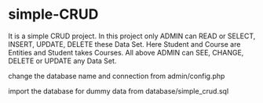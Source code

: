 # simple-CRUD

It is a simple CRUD project. In this project only ADMIN can READ or SELECT, INSERT, UPDATE, DELETE these Data Set. Here Student and Course are Entities and Student takes Courses. All above ADMIN can SEE, CHANGE, DELETE or UPDATE any Data Set.

change the database name and connection from admin/config.php

import the database for dummy data from database/simple_crud.sql
